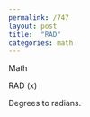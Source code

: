 ```yaml
---
permalink: /747
layout: post
title:  "RAD"
categories: math
---
```

Math

RAD (x)

Degrees to radians.

